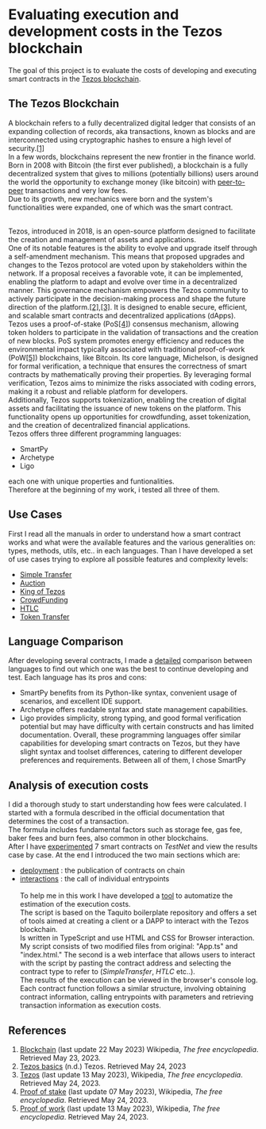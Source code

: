 # Evaluating execution and development costs in the Tezos blockchain 
The goal of this project is to evaluate the costs of developing and executing smart contracts in the [Tezos blockchain](https://tezos.com/). 

## The Tezos Blockchain 
A blockchain refers to a fully decentralized digital ledger that consists of an expanding collection of records, aka transactions, known as blocks and are interconnected using cryptographic hashes to ensure a high level of security.[[1]](#references)<br> 
In a few words, blockchains represent the new frontier in the finance world.<br> 
Born in 2008 with Bitcoin (the first ever published), a blockchain is a fully decentralized system that gives to millions (potentially billions) users around the world the opportunity to exchange money (like bitcoin) with [peer-to-peer](https://en.wikipedia.org/wiki/Peer-to-peer) transactions and very low fees.<br> 
Due to its growth, new mechanics were born and the system's functionalities were expanded, one of which was the smart contract. <br> <br>

Tezos, introduced in 2018, is an open-source platform designed to facilitate the creation and management of assets and applications. <br>
One of its notable features is the ability to evolve and upgrade itself through a self-amendment mechanism. This means that proposed upgrades and changes to the Tezos protocol are voted upon by stakeholders within the network. If a proposal receives a favorable vote, it can be implemented, enabling the platform to adapt and evolve over time in a decentralized manner. This governance mechanism empowers the Tezos community to actively participate in the decision-making process and shape the future direction of the platform.[[2]](#references),[[3]](#references). 
It is designed to enable secure, efficient, and scalable smart contracts and decentralized applications (dApps). <br> 
Tezos uses a proof-of-stake (PoS[[4]](#references)) consensus mechanism, allowing token holders to participate in the validation of transactions and the creation of new blocks. PoS system promotes energy efficiency and reduces the environmental impact typically associated with traditional proof-of-work (PoW[[5]](#references)) blockchains, like Bitcoin. 
Its core language, Michelson, is designed for formal verification, a technique that ensures the correctness of smart contracts by mathematically proving their properties. By leveraging formal verification, Tezos aims to minimize the risks associated with coding errors, making it a robust and reliable platform for developers.<br> 
Additionally, Tezos supports tokenization, enabling the creation of digital assets and facilitating the issuance of new tokens on the platform. This functionality opens up opportunities for crowdfunding, asset tokenization, and the creation of decentralized financial applications.<br> 
Tezos offers three different programming languages: 
- SmartPy 
- Archetype 
- Ligo 

each one with unique properties and funtionalities.<br> 
Therefore at the beginning of my work, i tested all three of them. 

## Use Cases 
First I read all the manuals in order to understand how a smart contract works and what were the available features and the various generalities on: types, methods, utils, etc.. in each languages.
Than I have developed a set of use cases trying to explore all possible features and complexity levels: 
- [Simple Transfer](https://github.com/TheMastro-11/Evaluating-execution-and-development-costs-in-the-Tezos-blockchain/tree/master/contracts/SimpleTransfer) 
- [Auction](https://github.com/TheMastro-11/Evaluating-execution-and-development-costs-in-the-Tezos-blockchain/tree/master/contracts/Auction) 
- [King of Tezos](https://github.com/TheMastro-11/Evaluating-execution-and-development-costs-in-the-Tezos-blockchain/tree/master/contracts/KingOfTezos) 
- [CrowdFunding](https://github.com/TheMastro-11/Evaluating-execution-and-development-costs-in-the-Tezos-blockchain/tree/master/contracts/CrowdFunding) 
- [HTLC](https://github.com/TheMastro-11/Evaluating-execution-and-development-costs-in-the-Tezos-blockchain/tree/master/contracts/HTLC) 
- [Token Transfer](https://github.com/TheMastro-11/Evaluating-execution-and-development-costs-in-the-Tezos-blockchain/tree/master/contracts/TokenTransfer) 

## Language Comparison 
After developing several contracts, I made a [detailed](https://github.com/TheMastro-11/Evaluating-execution-and-development-costs-in-the-Tezos-blockchain/tree/master/contracts) comparison between languages to find out which one was the best to continue developing and test. 
Each language has its pros and cons:
* SmartPy benefits from its Python-like syntax, convenient usage of scenarios, and excellent IDE support.
* Archetype offers readable syntax and state management capabilities. 
* Ligo provides simplicity, strong typing, and good formal verification potential but may have difficulty with certain constructs and has limited documentation.
Overall, these programming languages offer similar capabilities for developing smart contracts on Tezos, but they have slight syntax and toolset differences, catering to different developer preferences and requirements.
Between all of them, I chose SmartPy

## Analysis of execution costs 
I did a thorough study to start understanding how fees were calculated.
I started with a formula described in the official documentation that determines the cost of a transaction. <br>
The formula includes fundamental factors such as storage fee, gas fee, baker fees and burn fees, also common in other blockchains. <br>
After I have [experimented](https://github.com/TheMastro-11/Evaluating-execution-and-development-costs-in-the-Tezos-blockchain/tree/master/experiments) 7 smart contracts on *TestNet* and view the results case by case. 
At the end I introduced the two main sections which are:
* [deployment](/experiments/Deployments/) : the publication of contracts on chain
* [interactions](/experiments/Interactions/) : the call of individual entrypoints
<br> <br>
To help me in this work I have developed a [tool](https://github.com/TheMastro-11/SmartContract-Execution-Costs-By-Taquito) to automatize the estimation of the execution costs.<br>
The script is based on the Taquito boilerplate repository and offers a set of tools aimed at creating a client or a DAPP to interact with the Tezos blockchain.<br>
Is written in TypeScript and use HTML and CSS for Browser interaction.
My script consists of two modified files from original: "App.ts" and "index.html."
The second is a web interface that allows users to interact with the script by pasting the contract address and selecting the contract type to refer to (*SimpleTransfer*, *HTLC* etc..). <br>
The results of the execution can be viewed in the browser's console log. <br>
Each contract function follows a similar structure, involving obtaining contract information, calling entrypoints with parameters and retrieving transaction information as execution costs.


## References 
1. [Blockchain](https://en.wikipedia.org/wiki/Blockchain) (last update 22 May 2023) Wikipedia, *The free encyclopedia*. Retrieved May 23, 2023.
2. [Tezos basics](https://tezos.com/learn/what-is-tezos/) (n.d.) Tezos. Retrieved May 24, 2023 
3. [Tezos](https://en.wikipedia.org/wiki/Tezos) (last update 13 May 2023), Wikipedia, *The free encyclopedia*. Retrieved May 24, 2023.
4. [Proof of stake](https://en.wikipedia.org/wiki/Proof_of_stake) (last update 07 May 2023), Wikipedia, *The free encyclopedia*. Retrieved May 24, 2023.
5. [Proof of work](https://en.wikipedia.org/wiki/Proof_of_work) (last update 13 May 2023), Wikipedia, *The free encyclopedia*. Retrieved May 24, 2023.
